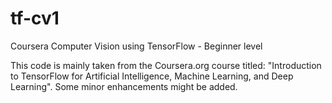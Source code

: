 # tf-cv1
Coursera Computer Vision using TensorFlow - Beginner level

This code is mainly taken from the Coursera.org course titled:
"Introduction to TensorFlow for Artificial Intelligence, 
Machine Learning, and Deep Learning".  Some minor enhancements
might be added.

